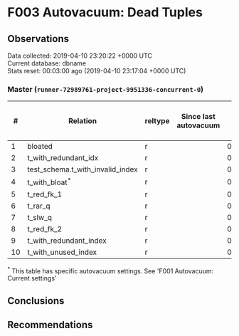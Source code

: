 # F003 Autovacuum: Dead Tuples #

## Observations ##
Data collected: 2019-04-10 23:20:22 +0000 UTC  
Current database: dbname  
Stats reset: 00:03:00 ago (2019-04-10 23:17:04 +0000 UTC)  
### Master (`runner-72989761-project-9951336-concurrent-0`) ###
  
  
\#|  Relation | reltype | Since last autovacuum | Since last vacuum | Autovacuum Count | Vacuum Count | n_tup_ins | n_tup_upd | n_tup_del | pg_class.reltuples | n_live_tup | n_dead_tup | &#9660;Dead Tuples Ratio, %
---|-------|------|-----------------------|-------------------|----------|---------|-----------|-----------|-----------|--------------------|------------|------------|-----------
1 |bloated |r |<no value> |00:01:21.00835 |0 |2 |100000 |0 |50000 |50000 |50000 |0 | 0 
2 |t_with_redundant_idx |r |<no value> |00:01:19.511066 |0 |2 |1000000 |0 |0 |1000000 |1000000 |0 | 0 
3 |test_schema.t_with_invalid_index |r |<no value> |00:01:19.438233 |0 |2 |1000000 |0 |0 |1000000 |1000000 |0 | 0 
4 |t_with_bloat<sup>*</sup> |r |<no value> |00:01:20.427095 |0 |2 |1000000 |1000000 |0 |1000000 |1000000 |0 | 0 
5 |t_red_fk_1 |r |<no value> |00:01:20.992725 |0 |2 |1000001 |0 |0 |1000001 |1000001 |0 | 0 
6 |t_rar_q |r |<no value> |00:01:19.693745 |0 |2 |1000000 |744771 |0 |1000000 |1000000 |0 | 0 
7 |t_slw_q |r |<no value> |00:01:20.872136 |0 |2 |10000001 |0 |0 |9999979 |9999979 |0 | 0 
8 |t_red_fk_2 |r |<no value> |00:01:20.935489 |0 |2 |1000000 |0 |0 |1000000 |1000000 |0 | 0 
9 |t_with_redundant_index |r |<no value> |00:01:19.564385 |0 |2 |1000000 |0 |0 |1000000 |1000000 |0 | 0 
10 |t_with_unused_index |r |<no value> |00:01:19.614204 |0 |2 |1000000 |0 |0 |1000000 |1000000 |0 | 0 

<sup>*</sup> This table has specific autovacuum settings. See 'F001 Autovacuum: Current settings'


## Conclusions ##


## Recommendations ##


